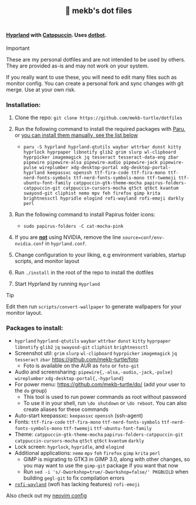 <h2 align="center">
🚀 mekb's dot files<br/><br/>
</h2>

#### [Hyprland](https://hyprland.org/) with [Catppuccin](https://github.com/catppuccin). Uses [dotbot](https://github.com/anishathalye/dotbot).

> [!IMPORTANT]
> These are my personal dotfiles and are not intended to be used by others. They are provided as-is and may not work on your system.
> 
> If you really want to use these, you will need to edit many files such as monitor config. You can create a personal fork and sync changes with git merge. Use at your own risk.


### Installation:
1. Clone the repo: `git clone https://github.com/mekb-turtle/dotfiles`
2. Run the following command to install the required packages with [Paru](https://github.com/Morganamilo/paru), or [you can install them manually, see the list below](#packages-to-install)

    -     paru -S hyprland hyprland-qtutils waybar wttrbar dunst kitty hyprlock hyprpaper libnotify glib2 grim slurp wl-clipboard hyprpicker imagemagick jq tesseract tesseract-data-eng zbar pipewire pipewire-alsa pipewire-audio pipewire-jack pipewire-pulse wireplumber xdg-desktop-portal xdg-desktop-portal-hyprland keepassxc openssh ttf-fira-code ttf-fira-mono ttf-nerd-fonts-symbols ttf-nerd-fonts-symbols-mono ttf-twemoji ttf-ubuntu-font-family catppuccin-gtk-theme-mocha papirus-folders-catppuccin-git catppuccin-cursors-mocha qt5ct qt6ct kvantum swayosd-git cliphist nemo mpv feh firefox gimp krita brightnessctl hypridle elogind rofi-wayland rofi-emoji darkly perl

3. Run the following command to install Papirus folder icons:

    -     sudo papirus-folders -C cat-mocha-pink

4. If you are **<ins>not</ins>** using NVIDIA, remove the line `source=conf/env-nvidia.conf` in `hyprland.conf`.
5. Change configuration to your liking, e.g environment variables, startup scripts, and monitor layout
6. Run `./install` in the root of the repo to install the dotfiles
8. Start Hyprland by running `Hyprland`

> [!TIP]
> Edit then run `scripts/convert-wallpaper` to generate wallpapers for your monitor layout.

### Packages to install:
- `hyprland` `hyprland-qtutils` `waybar` `wttrbar` `dunst` `kitty` `hyprpaper` `libnotify` `glib2` `jq` `swayosd-git` `cliphist` `brightnessctl`
- Screenshot util: `grim` `slurp` `wl-clipboard` `hyprpicker` `imagemagick` `jq` `tesseract` `zbar` https://github.com/mekb-turtle/foto
  - Foto is available on the AUR as `foto` or `foto-git`
- Audio and screensharing: `pipewire{,-alsa,-audio,-jack,-pulse}` `wireplumber` `xdg-desktop-portal{,-hyprland}`
- For power menu: https://github.com/mekb-turtle/do/ (add your user to the `do` group)
  - This tool is used to run power commands as root without password
  - To use it in your shell, run `\do shutdown` or `\do reboot`. You can also create aliases for these commands
- Auto-start keepassxc: `keepassxc` `openssh` (ssh-agent)
- Fonts: `ttf-fira-code` `ttf-fira-mono` `ttf-nerd-fonts-symbols` `ttf-nerd-fonts-symbols-mono` `ttf-twemoji` `ttf-ubuntu-font-family`
- Theme: `catppuccin-gtk-theme-mocha` `papirus-folders-catppuccin-git` `catppuccin-cursors-mocha` `qt5ct` `qt6ct` `kvantum` `darkly`
- Lock screen: `hyprlock`, `hypridle`, and `elogind`
- Additional applications: `nemo` `mpv` `feh` `firefox` `gimp` `krita` `perl`
  - GIMP is migrating to GTK3 in GIMP 3.0, along with other changes, so you may want to use the `gimp-git` package if you want that now
  - Run `sed -i 's/-Dworkshop=true/-Dworkshop=false/' PKGBUILD` when building `gegl-git` to fix compilation errors
- [`rofi-wayland`](https://github.com/lbonn/rofi) (wofi has lacking features) `rofi-emoji`

Also check out my [neovim config](https://github.com/mekb-turtle/nvim)
